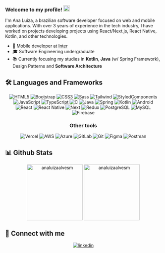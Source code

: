 ### Welcome to my profile! <img src="https://raw.githubusercontent.com/MartinHeinz/MartinHeinz/master/wave.gif" width="20px" height="20px" />
I'm Ana Luiza, a brazilian software developer focused on web and mobile applications. With over 3 years of experience in the tech industry, I have worked on projects developing projects using React/Next.js, React Native, Kotlin, and other technologies.

- 💼 Mobile developer at <a href="https://inter.co/">Inter</a>
- 🎓 Software Engineering undergraduate
- 📚 Currently focusing my studies in <b>Kotlin</b>, <b>Java</b> (w/ Spring Framework), Design Patterns and <b>Software Architecture</b>

## 🛠️ Languages and Frameworks
<div align="center">

![HTML5](https://img.shields.io/badge/HTML5-E34F26?style=for-the-badge&logo=html5&logoColor=white)
![Bootstrap](https://img.shields.io/badge/-boostrap-0D1117?style=for-the-badge&logo=bootstrap&labelColor=0D1117)
![CSS3](https://img.shields.io/badge/CSS3-1572B6?style=for-the-badge&logo=css3&logoColor=white)
![Sass](https://img.shields.io/badge/Sass-000?style=for-the-badge&logo=sass)
![Tailwind](https://img.shields.io/badge/tailwindcss-%2338B2AC.svg?style=for-the-badge&logo=tailwind-css&logoColor=white)
![StyledComponents](https://img.shields.io/badge/Styled_Components-DB7093?style=for-the-badge&logo=styled-components&logoColor=white)
![JavaScript](https://img.shields.io/badge/JavaScript-F7DF1E?style=for-the-badge&logo=javascript&logoColor=black)
![TypeScript](https://img.shields.io/badge/TypeScript-007ACC?style=for-the-badge&logo=typescript&logoColor=white)
![C](https://img.shields.io/badge/C-00599C?style=for-the-badge&logo=c&logoColor=white)
![Java](https://img.shields.io/badge/java-%23ED8B00.svg?style=for-the-badge&logo=openjdk&logoColor=white)
![Spring](https://img.shields.io/badge/spring-%236DB33F.svg?style=for-the-badge&logo=spring&logoColor=white)
![Kotlin](https://img.shields.io/badge/Kotlin-0095D5?&style=for-the-badge&logo=kotlin&logoColor=white)
![Android](https://img.shields.io/badge/Android-3DDC84?style=for-the-badge&logo=android&logoColor=white)
![React](https://img.shields.io/badge/React-20232A?style=for-the-badge&logo=react&logoColor=61DAFB)
![React Native](https://img.shields.io/badge/React_Native-20232A?style=for-the-badge&logo=react&logoColor=61DAFB)
![Next](https://img.shields.io/badge/Next-black?style=for-the-badge&logo=next.js&logoColor=white)
![Redux](https://img.shields.io/badge/redux-%23593d88.svg?style=for-the-badge&logo=redux&logoColor=white)
![PostgreSQL](https://img.shields.io/badge/PostgreSQL-000?style=for-the-badge&logo=postgresql)
![MySQL](https://img.shields.io/badge/MySQL-00000F?style=for-the-badge&logo=mysql&logoColor=white)
![Firebase](https://img.shields.io/badge/Firebase-039BE5?style=for-the-badge&logo=firebase&logoColor=white)

<div align="center">

### Other tools

![Vercel](https://img.shields.io/badge/Vercel-%23000000.svg?style=for-the-badge&logo=vercel&logoColor=white)
![AWS](https://img.shields.io/badge/AWS-232F3E?style=for-the-badge&logo=amazonwebservices&logoColor=white)
![Azure](https://img.shields.io/badge/azure-%230072C6.svg?style=for-the-badge&logo=microsoftazure&logoColor=white)
![GitLab](https://img.shields.io/badge/GitLab%20CI-FC6D26?style=for-the-badge&logo=gitlab&logoColor=fff)
![Git](https://img.shields.io/badge/GIT-E44C30?style=for-the-badge&logo=git&logoColor=white)
![Figma](https://img.shields.io/badge/Figma-696969?style=for-the-badge&logo=figma&logoColor=figma)
![Postman](https://img.shields.io/badge/Postman-FF6C37.svg?style=for-the-badge&logo=Postman&logoColor=white)
</div>

</div>

## 📊 Github Stats

<div align="center">
  
<img align="center" height="180em" src="https://github-readme-stats.vercel.app/api?username=analuizaalvesm&title_color=FFFFFF&bg_color=27272a&text_color=d1d5db&icon_color=FFFFFF&border_color=3f3f46&show_icons=true&locale=en" alt="analuizaalvesm" />
<img align="center" height="180em" src="https://github-readme-stats.vercel.app/api/top-langs?username=analuizaalvesm&title_color=FFFFFF&bg_color=27272a&text_color=d1d5db&icon_color=FFFFFF&border_color=3f3f46&show_icons=true&locale=en&layout=compact" alt="analuizaalvesm" />
</div>

## 🤝 Connect with me
<div align="center">
<a href="https://www.linkedin.com/in/ana-luiza-alves-1139aa205/" target="_blank">
<img src=https://img.shields.io/badge/linkedin-%231E77B5.svg?&style=for-the-badge&logo=linkedin&logoColor=white alt=linkedin style="margin-bottom: 5px;" />
</a>
</div>  
